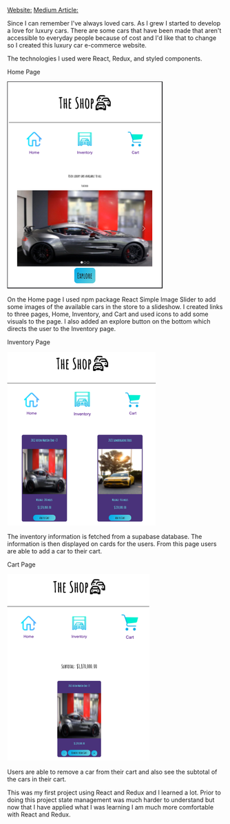[Website:](https://the-shop007.herokuapp.com/)
[Medium Article:](https://medium.com/@brandegilbert/the-shop-luxury-car-e-commerce-store-3f221b16fe0c)

Since I can remember I've always loved cars. As I grew I started to develop a love for luxury cars. There are some cars that have been made that aren't accessible to everyday people because of cost and I'd like that to change so I created this luxury car e-commerce website.

The technologies I used were React, Redux, and styled components.

Home Page

![screenshot](home-page.png)

On the Home page I used npm package React Simple Image Slider to add some images of the available cars in the store to a slideshow. I created links to three pages, Home, Inventory, and Cart and used icons to add some visuals to the page. I also added an explore button on the bottom which directs the user to the Inventory page.

Inventory Page

![screenshot](inventory-page.png)

The inventory information is fetched from a supabase database. The information is then displayed on cards for the users. From this page users are able to add a car to their cart.

Cart Page

![screenshot](cart-page.png)

Users are able to remove a car from their cart and also see the subtotal of the cars in their cart.

This was my first project using React and Redux and I learned a lot. Prior to doing this project state management was much harder to understand but now that I have applied what I was learning I am much more comfortable with React and Redux.
